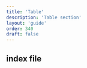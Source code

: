 ```yaml
---
title: 'Table'
description: 'Table section'
layout: 'guide'
order: 340
draft: false
---
```


## index file
